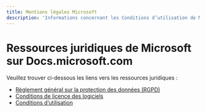 ```yaml
---
title: Mentions légales Microsoft
description: 'Informations concernant les Conditions d’utilisation de Microsoft, le RGPD, la Protection de l’information, les Conditions de licence des logiciels, etc.'
---
```




# <a name="microsoft-legal-resources-on-docsmicrosoftcom"></a>Ressources juridiques de Microsoft sur Docs.microsoft.com

Veuillez trouver ci-dessous les liens vers les ressources juridiques : 

- [Règlement général sur la protection des données (RGPD)](/legal/gdpr)
- [Conditions de licence des logiciels](information-protection/software-license-terms)
- [Conditions d’utilisation](/legal/termsofuse)
